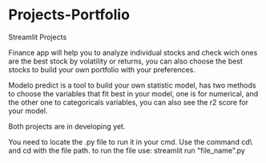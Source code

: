# Projects-Portfolio

Streamlit Projects

Finance app will help you to analyze individual stocks and check wich ones are the best stock by volatility or returns,
you can also choose the best stocks to build your own portfolio with your preferences.

Modelo predict is a tool to build your own statistic model, has two methods to choose the variables that fit best in your model, one is
for numerical, and the other one to categoricals variables, you can also see the r2 score for your model.

Both projects are in developing yet.

You need to locate the .py file to run it in your cmd.
Use the command cd\ and cd with the file path.
to run the file use: streamlit run "file_name".py
